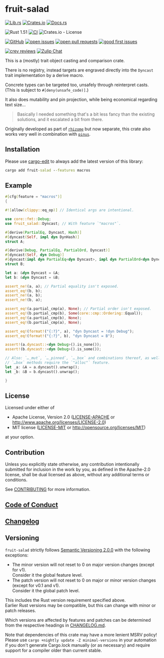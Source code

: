 # fruit-salad

[![Lib.rs](https://img.shields.io/badge/Lib.rs-*-84f)](https://lib.rs/crates/fruit-salad)
[![Crates.io](https://img.shields.io/crates/v/fruit-salad)](https://crates.io/crates/fruit-salad)
[![Docs.rs](https://docs.rs/fruit-salad/badge.svg)](https://docs.rs/fruit-salad)

![Rust 1.51](https://img.shields.io/static/v1?logo=Rust&label=&message=1.51&color=grey)
[![CI](https://github.com/Tamschi/fruit-salad/workflows/CI/badge.svg?branch=develop)](https://github.com/Tamschi/fruit-salad/actions?query=workflow%3ACI+branch%3Adevelop)
![Crates.io - License](https://img.shields.io/crates/l/fruit-salad/0.0.1)

[![GitHub](https://img.shields.io/static/v1?logo=GitHub&label=&message=%20&color=grey)](https://github.com/Tamschi/fruit-salad)
[![open issues](https://img.shields.io/github/issues-raw/Tamschi/fruit-salad)](https://github.com/Tamschi/fruit-salad/issues)
[![open pull requests](https://img.shields.io/github/issues-pr-raw/Tamschi/fruit-salad)](https://github.com/Tamschi/fruit-salad/pulls)
[![good first issues](https://img.shields.io/github/issues-raw/Tamschi/fruit-salad/good%20first%20issue?label=good+first+issues)](https://github.com/Tamschi/fruit-salad/contribute)

[![crev reviews](https://web.crev.dev/rust-reviews/badge/crev_count/fruit-salad.svg)](https://web.crev.dev/rust-reviews/crate/fruit-salad/)
[![Zulip Chat](https://img.shields.io/endpoint?label=chat&url=https%3A%2F%2Fiteration-square-automation.schichler.dev%2F.netlify%2Ffunctions%2Fstream_subscribers_shield%3Fstream%3Dproject%252Ffruit-salad)](https://iteration-square.schichler.dev/#narrow/stream/project.2Ffruit-salad)

This is a (mostly) trait object casting and comparison crate.

There is no registry, instead targets are engraved directly into the `Dyncast` trait implementation by a derive macro.

Concrete types can be targeted too, unsafely through reinterpret casts.  
(This is subject to `#[deny(unsafe_code)]`.)

It also does mutability and pin projection, while being economical regarding text size…

> Basically I needed something that's a bit less fancy than the existing solutions,
> and it escalated a bit from there.

Originally developed as part of [`rhizome`](https://crates.io/crates/rhizome) but now separate,
this crate also works very well in combination with [`pinus`](https://crates.io/crates/pinus).

## Installation

Please use [cargo-edit](https://crates.io/crates/cargo-edit) to always add the latest version of this library:

```cmd
cargo add fruit-salad --features macros
```

## Example

```rust
#[cfg(feature = "macros")]
{

#![allow(clippy::eq_op)] // Identical args are intentional.

use core::fmt::Debug;
use fruit_salad::Dyncast; // With feature `"macros"`.

#[derive(PartialEq, Dyncast, Hash)]
#[dyncast(Self, impl dyn DynHash)]
struct A;

#[derive(Debug, PartialEq, PartialOrd, Dyncast)]
#[dyncast(Self, dyn Debug)]
#[dyncast(impl dyn PartialEq<dyn Dyncast>, impl dyn PartialOrd<dyn Dyncast>)]
struct B;

let a: &dyn Dyncast = &A;
let b: &dyn Dyncast = &B;

assert_ne!(a, a); // Partial equality isn't exposed.
assert_eq!(b, b);
assert_ne!(a, b);
assert_ne!(b, a);

assert_eq!(a.partial_cmp(a), None); // Partial order isn't exposed.
assert_eq!(b.partial_cmp(b), Some(core::cmp::Ordering::Equal));
assert_eq!(a.partial_cmp(b), None);
assert_eq!(b.partial_cmp(a), None);

assert_eq!(format!("{:?}", a), "dyn Dyncast = !dyn Debug");
assert_eq!(format!("{:?}", b), "dyn Dyncast = B");

assert!(a.dyncast::<dyn Debug>().is_none());
assert!(b.dyncast::<dyn Debug>().is_some());

// Also: `…_mut`, `…_pinned`, `…_box` and combinations thereof, as well as `…ptr`.
// `…box` methods require the `"alloc"` feature.
let _a: &A = a.dyncast().unwrap();
let _b: &B = b.dyncast().unwrap();

}
```

## License

Licensed under either of

- Apache License, Version 2.0
   ([LICENSE-APACHE](LICENSE-APACHE) or <http://www.apache.org/licenses/LICENSE-2.0>)
- MIT license
   ([LICENSE-MIT](LICENSE-MIT) or <http://opensource.org/licenses/MIT>)

at your option.

## Contribution

Unless you explicitly state otherwise, any contribution intentionally submitted
for inclusion in the work by you, as defined in the Apache-2.0 license, shall be
dual licensed as above, without any additional terms or conditions.

See [CONTRIBUTING](CONTRIBUTING.md) for more information.

## [Code of Conduct](CODE_OF_CONDUCT.md)

## [Changelog](CHANGELOG.md)

## Versioning

`fruit-salad` strictly follows [Semantic Versioning 2.0.0](https://semver.org/spec/v2.0.0.html) with the following exceptions:

- The minor version will not reset to 0 on major version changes (except for v1).  
Consider it the global feature level.
- The patch version will not reset to 0 on major or minor version changes (except for v0.1 and v1).  
Consider it the global patch level.

This includes the Rust version requirement specified above.  
Earlier Rust versions may be compatible, but this can change with minor or patch releases.

Which versions are affected by features and patches can be determined from the respective headings in [CHANGELOG.md](CHANGELOG.md).

Note that dependencies of this crate may have a more lenient MSRV policy!
Please use `cargo +nightly update -Z minimal-versions` in your automation if you don't generate Cargo.lock manually (or as necessary) and require support for a compiler older than current stable.
